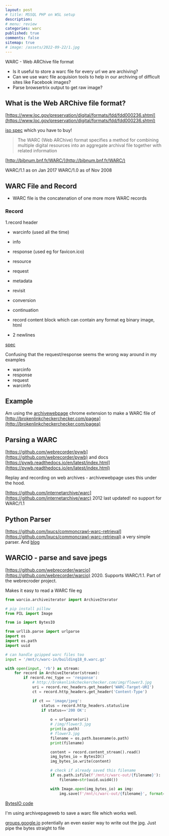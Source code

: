 ```yaml
---
layout: post
# title: MSSQL PHP on WSL setup
description: 
# menu: review
categories: warc
published: true 
comments: false     
sitemap: true
# image: /assets/2022-09-22/1.jpg
---
```


<!-- [![alt text](/assets/2021-10-22/email-cover.jpg "email"){:width="800px"}](/assets/2021-10-22/email-cover.jpg) -->
<!-- [![alt text](/assets/2021-10-22/email-cover.jpg "Thanks to Solen Feyissa on unsplash - https://unsplash.com/@solenfeyissa")](https://unsplash.com/@solenfeyissa) -->


<!-- [![alt text](/assets/2021-12-21/desk.jpg "email")](/assets/2021-12-21/desk.jpg) -->

<!-- [![alt text](/assets/2022-09-15/fire-map.jpg "email")](/assets/2022-09-15/fire-map.jpg) -->

<!-- [![alt text](/assets/2022-09-15/cookie.jpg "email")](/assets/2022-09-15/cookie.jpg) -->

<!-- ![alt text](/assets/2022-11-03/2.jpg "email")](/assets/2022-11-03/2.jpg) -->

WARC - Web ARChive file format

- Is it useful to store a warc file for every url we are archiving?
- Can we use warc file acquision tools to help in our archiving of difficult sites like Facebook images?
- Parse browsertrix output to get raw image?

## What is the Web ARChive file format?

[https://www.loc.gov/preservation/digital/formats/fdd/fdd000236.shtml](https://www.loc.gov/preservation/digital/formats/fdd/fdd000236.shtml)

[iso spec](https://www.iso.org/standard/68004.html) which you have to buy!

> The WARC (Web ARChive) format specifies a method for combining multiple digital resources into an aggregate archival file together with related information

[http://bibnum.bnf.fr/WARC/](http://bibnum.bnf.fr/WARC/)

WARC/1.1 as on Jan 2017
WARC/1.0 as of Nov 2008

## WARC File and Record

- WARC file is the concatenation of one more more WARC records

### Record

1.record header

- warcinfo (used all the time)
- info
- response (used eg for favicon.ico)
- resource
- request
- metadata
- revisit
- conversion
- continuation


- record content block which can contain any format eg binary image, html
- 2 newlines

[spec](https://archive-access.sourceforge.net/warc/)


Confusing that the request/response seems the wrong way around in my examples

- warcinfo
- response
- request
- warcinfo

## Example

Am using the [archivewebpage]() chrome extension to make a WARC file of [http://brokenlinkcheckerchecker.com/pagea](http://brokenlinkcheckerchecker.com/pagea)


## Parsing a WARC

[https://github.com/webrecorder/pywb](https://github.com/webrecorder/pywb) and docs [https://pywb.readthedocs.io/en/latest/index.html](https://pywb.readthedocs.io/en/latest/index.html)

Replay and recording on web archives - archivewebpage uses this under the hood.

[https://github.com/internetarchive/warc](https://github.com/internetarchive/warc) 2012 last updated! no support for WARC/1.1

## Python Parser

[https://github.com/lxucs/commoncrawl-warc-retrieval](https://github.com/lxucs/commoncrawl-warc-retrieval) a very simple parser. And [blog](https://liyanxu.blog/2019/01/19/retrieve-archived-pages-using-commoncrawl-index/)

## WARCIO - parse and save jpegs

[https://github.com/webrecorder/warcio](https://github.com/webrecorder/warcio) 2020. Supports WARC/1.1. Part of the webrecroder project.

Makes it easy to read a WARC file eg

```py
from warcio.archiveiterator import ArchiveIterator

# pip install pillow
from PIL import Image

from io import BytesIO

from urllib.parse import urlparse
import os
import os.path
import uuid

# can handle gzipped warc files too
input = '/mnt/c/warc-in/building18_0.warc.gz'

with open(input, 'rb') as stream:
    for record in ArchiveIterator(stream):
        if record.rec_type == 'response':
            # http://brokenlinkcheckerchecker.com/img/flower3.jpg
            uri = record.rec_headers.get_header('WARC-Target-URI')
            ct = record.http_headers.get_header('Content-Type')

            if ct == 'image/jpeg':
                status = record.http_headers.statusline
                if status=='200 OK':
                    
                    o = urlparse(uri)
                    # /img/flower3.jpg
                    print(o.path)
                    # flower3.jpg
                    filename = os.path.basename(o.path)
                    print(filename)

                    content = record.content_stream().read()
                    img_bytes_io = BytesIO()
                    img_bytes_io.write(content)

                    # check if already saved this filename 
                    if os.path.isfile(f'/mnt/c/warc-out/{filename}'):
                        filename=str(uuid.uuid4())

                    with Image.open(img_bytes_io) as img:
                        img.save(f'/mnt/c/warc-out/{filename}', format='JPEG')
```

[BytesIO code](https://stackoverflow.com/a/61524319/26086)

I'm using archivepageweb to save a warc file which works well.

[groups.google.io](https://groups.google.com/g/common-crawl/c/DZBOmz-OPoE) potentially an even easier way to write out the jpg. Just pipe the bytes straight to file
